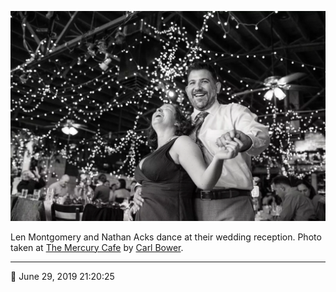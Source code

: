 ![Len Montgomery and Nathan Acks dance](assets/8a61c56c64cb00aca114dc878324aa60.webp)

Len Montgomery and Nathan Acks dance at their wedding reception. Photo taken at [The Mercury Cafe](http://mercurycafe.com/) by [Carl Bower](http://carlbowerphotos.com/).

- - - -

<span aria-hidden="true">📅</span> June 29, 2019 21:20:25
